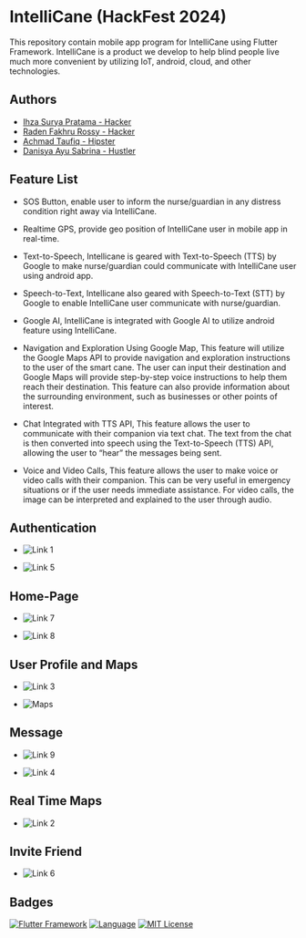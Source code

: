 # IntelliCane (HackFest 2024)

This repository contain mobile app program for IntelliCane using Flutter Framework. IntelliCane is a product we develop to help blind people live much more convenient by utilizing IoT, android, cloud, and other technologies.

## Authors

- [Ihza Surya Pratama - Hacker](www.linkedin.com/in/ihza-surya-pratama-a642001a0)
- [Raden Fakhru Rossy - Hacker](https://www.instagram.com/kk.io_)
- [Achmad Taufiq - Hipster](https://www.linkedin.com/in/ahmad-taufiq-b1384a21b/)
- [Danisya Ayu Sabrina - Hustler](https://www.instagram.com/danisya.as?igsh=MWM1cDIzMm40MzdzbQ==)

## Feature List

- SOS Button, enable user to inform the nurse/guardian in any distress condition right away via IntelliCane.
- Realtime GPS, provide geo position of IntelliCane user in mobile app in real-time.
- Text-to-Speech, Intellicane is geared with Text-to-Speech (TTS) by Google to make nurse/guardian could communicate with IntelliCane user using android app.
- Speech-to-Text, Intellicane also geared with Speech-to-Text (STT) by Google to enable IntelliCane user communicate with nurse/guardian.
- Google AI, IntelliCane is integrated with Google AI to utilize android feature using IntelliCane.

- Navigation and Exploration Using Google Map, This feature will utilize the Google Maps API to provide navigation and exploration instructions to the user of the smart cane. The user can input their destination and Google Maps will provide step-by-step voice instructions to help them reach their destination. This feature can also provide information about the surrounding environment, such as businesses or other points of interest.

- Chat Integrated with TTS API, This feature allows the user to communicate with their companion via text chat. The text from the chat is then converted into speech using the Text-to-Speech (TTS) API, allowing the user to “hear” the messages being sent.

- Voice and Video Calls, This feature allows the user to make voice or video calls with their companion. This can be very useful in emergency situations or if the user needs immediate assistance. For video calls, the image can be interpreted and explained to the user through audio.

## Authentication

- ![Link 1](https://drive.google.com/uc?export=view&id=173nsGghfPgbxzg_GdGIiFcsutD-XMlzC)

- ![Link 5](https://drive.google.com/uc?export=view&id=1BIzsai9vEzPvrJjpyebfaQeDbiL31VaQ)

## Home-Page

- ![Link 7](https://drive.google.com/uc?export=view&id=1HkueokFzhA9BSqnppr2H8eMMTJjQ5vJo)

- ![Link 8](https://drive.google.com/uc?export=view&id=15r6WQOYImazXJo4ip7iH194Hwx7ejGol)

## User Profile and Maps

- ![Link 3](https://drive.google.com/uc?export=view&id=1zUIvrc5iMG-9NAEDsTdiXaZj8QDX1BKz)

- ![Maps](https://drive.google.com/uc?export=view&id=1d81GFBTfC-TgofOD8Y8IppMlyl8rOSEW)

## Message
- ![Link 9](https://drive.google.com/uc?export=view&id=1FCF4FfF7bZicU5NNzOK2js50zn_IZoFt)

- ![Link 4](https://drive.google.com/uc?export=view&id=11QJ5fNkDQZdXxU5YGjNLQad-sQLWndL1)


## Real Time Maps

- ![Link 2](https://drive.google.com/uc?export=view&id=1OUks6oghOAQXmOsEdUl6mjuahYAJSy9L)

## Invite Friend

- ![Link 6](https://drive.google.com/uc?export=view&id=1U3ibzfl3y98hMWCVl6yN3dguKo7crTt0)


## Badges

[![Flutter Framework](https://img.shields.io/badge/Framework-Flutter-blue)](https://choosealicense.com/licenses/mit/) [![Language](https://img.shields.io/badge/Language-Dart-cyan.svg)](https://opensource.org/licenses/) [![MIT License](https://img.shields.io/badge/License-MIT-blue.svg)](http://www.gnu.org/licenses/agpl-3.0)
